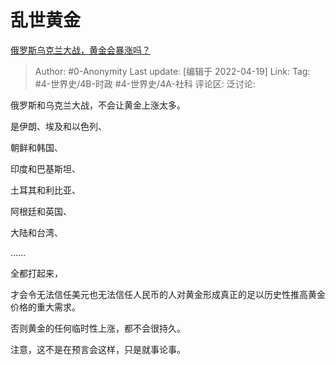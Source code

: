 # 乱世黄金
[俄罗斯乌克兰大战，黄金会暴涨吗？](https://www.zhihu.com/question/518488483/answer/2446304966)

> Author: #0-Anonymity
> Last update: [编辑于 2022-04-19]
> Link:
> Tag: #4-世界史/4B-时政 #4-世界史/4A-社科
> 评论区:
> 泛讨论:

俄罗斯和乌克兰大战，不会让黄金上涨太多。

是伊朗、埃及和以色列、

朝鲜和韩国、

印度和巴基斯坦、

土耳其和利比亚、

阿根廷和英国、

大陆和台湾、

……

全都打起来，

才会令无法信任美元也无法信任人民币的人对黄金形成真正的足以历史性推高黄金价格的重大需求。

否则黄金的任何临时性上涨，都不会很持久。

注意，这不是在预言会这样，只是就事论事。
